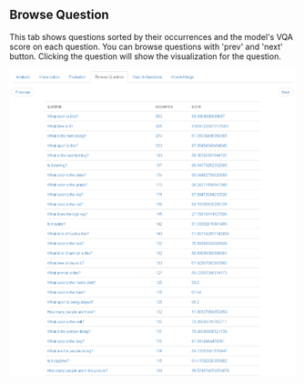 ## Browse Question

This tab shows questions sorted by their occurrences and the model's VQA score on each question.
You can browse questions with 'prev' and 'next' button.
Clicking the question will show the visualization for the question.

![browse question](/assets/browse_question.png)
